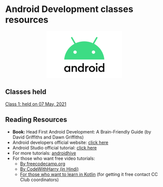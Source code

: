 # Android Development classes resources
<div align="center"><img src="Android-Logo.png" height="150"/></div>

## Classes held

[Class 1: held on 07 May, 2021](2021_05_07_AndroidClass-1)

## Reading Resources

-   <b>Book:</b> Head First Android Development: A Brain-Friendly Guide (by David Griffiths and Dawn Griffiths)
-   Android developers official website: [click here](https://developer.android.com/)
-   Android Studio official tutorial: [click here](https://developer.android.com/studio/intro)
-   For more tutorials: [androidhive](https://www.androidhive.info/)
-   For those who want free video tutorials:
    -   [By freecodecamp.org](https://www.youtube.com/watch?v=fis26HvvDII)
    -   [By CodeWithHarry (in Hindi)](https://youtu.be/mXjZQX3UzOs)
    -   [For those who want to learn in Kotlin](https://www.udemy.com/course/android-oreo-kotlin-app-masterclass/) (for getting it free contact CC Club coordinators)
